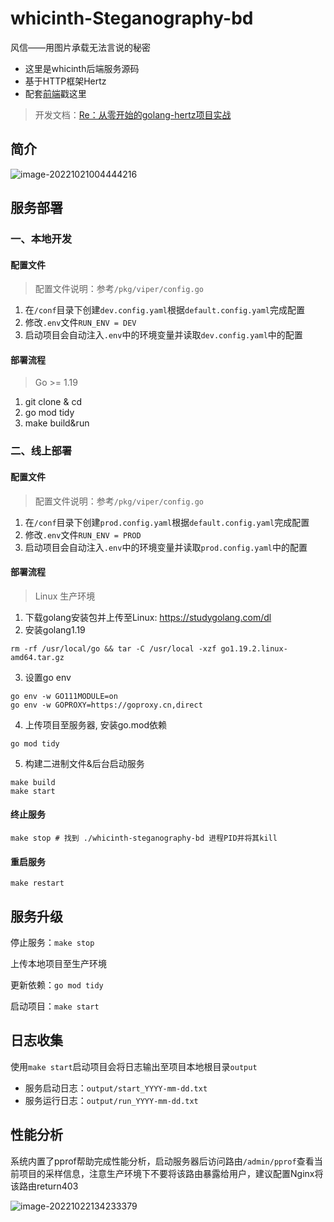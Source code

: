 # whicinth-Steganography-bd

风信——用图片承载无法言说的秘密

* 这里是whicinth后端服务源码
* 基于HTTP框架Hertz
* 配套[前端](https://github.com/xhdd123321/whicinth-Steganography-fd)戳这里

> 开发文档：[Re：从零开始的golang-hertz项目实战](https://zhu-an.cn/todo/Re：从零开始的golang-hertz项目实战/)

## 简介

![image-20221021004444216](https://img.zhu-an.cn/img/20221021004444.png)

## 服务部署

### 一、本地开发

#### 配置文件
> 配置文件说明：参考`/pkg/viper/config.go`
1. 在`/conf`目录下创建`dev.config.yaml`根据`default.config.yaml`完成配置
2. 修改`.env`文件`RUN_ENV = DEV`
3. 启动项目会自动注入`.env`中的环境变量并读取`dev.config.yaml`中的配置

#### 部署流程

> Go >= 1.19
1. git clone & cd
2. go mod tidy
3. make build&run

### 二、线上部署

#### 配置文件
> 配置文件说明：参考`/pkg/viper/config.go`
1. 在`/conf`目录下创建`prod.config.yaml`根据`default.config.yaml`完成配置
2. 修改`.env`文件`RUN_ENV = PROD`
3. 启动项目会自动注入`.env`中的环境变量并读取`prod.config.yaml`中的配置

#### 部署流程
> Linux 生产环境
1. 下载golang安装包并上传至Linux: https://studygolang.com/dl
2. 安装golang1.19
```shell
rm -rf /usr/local/go && tar -C /usr/local -xzf go1.19.2.linux-amd64.tar.gz
```
3. 设置go env
```shell
go env -w GO111MODULE=on
go env -w GOPROXY=https://goproxy.cn,direct
```
4. 上传项目至服务器, 安装go.mod依赖
```shell
go mod tidy
```
5. 构建二进制文件&后台启动服务
```shell
make build
make start
```

#### 终止服务
```shell
make stop # 找到 ./whicinth-steganography-bd 进程PID并将其kill
```

#### 重启服务
```shell
make restart
```

## 服务升级
停止服务：`make stop`

上传本地项目至生产环境

更新依赖：`go mod tidy`

启动项目：`make start`

## 日志收集
使用`make start`启动项目会将日志输出至项目本地根目录`output`

- 服务启动日志：`output/start_YYYY-mm-dd.txt`
- 服务运行日志：`output/run_YYYY-mm-dd.txt`

## 性能分析

系统内置了pprof帮助完成性能分析，启动服务器后访问路由`/admin/pprof`查看当前项目的采样信息，注意生产环境下不要将该路由暴露给用户，建议配置Nginx将该路由return403

![image-20221022134233379](https://img.zhu-an.cn/img/20221022134233.png)

